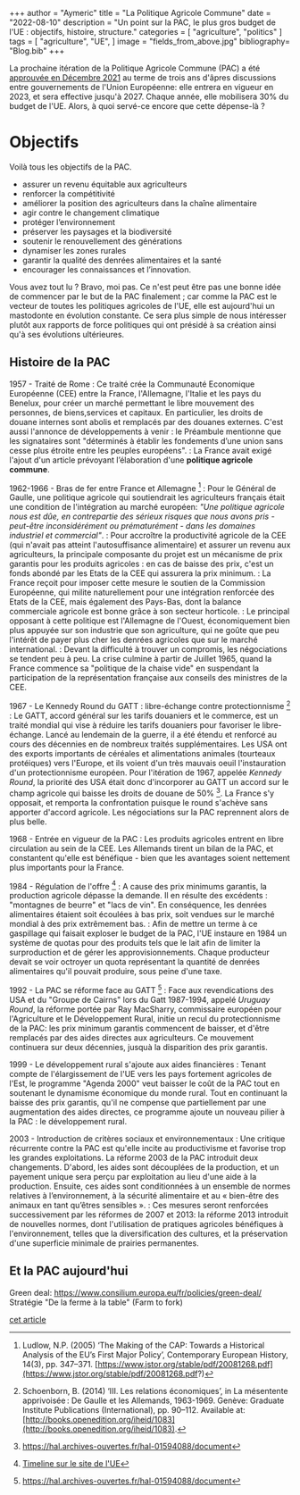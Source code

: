 +++
author = "Aymeric"
title = "La Politique Agricole Commune"
date = "2022-08-10"
description = "Un point sur la PAC, le plus gros budget de l'UE : objectifs, histoire, structure."
categories = [
    "agriculture",
    "politics"
]
tags = [
    "agriculture",
    "UE",
]
image = "fields_from_above.jpg"
bibliography= "Blog.bib"
+++

La prochaine itération de la Politique Agricole Commune (PAC) a été [approuvée en Décembre 2021](https://www.consilium.europa.eu/en/policies/cap-introduction/cap-future-2020-common-agricultural-policy-2023-2027/) au terme de trois ans d'âpres discussions entre gouvernements de l'Union Européenne: elle entrera en vigueur en 2023, et sera effective jusqu'à 2027. Chaque année, elle mobilisera 30% du budget de l'UE. Alors, à quoi servé-ce encore que cette dépense-là ?

# Objectifs

Voilà tous les objectifs de la PAC.
  -  assurer un revenu équitable aux agriculteurs
  -  renforcer la compétitivité
  -  améliorer la position des agriculteurs dans la chaîne alimentaire
  -  agir contre le changement climatique
  -  protéger l’environnement
  -  préserver les paysages et la biodiversité
  -  soutenir le renouvellement des générations
  -  dynamiser les zones rurales
  -  garantir la qualité des denrées alimentaires et la santé
  -  encourager les connaissances et l’innovation.

Vous avez tout lu ? Bravo, moi pas. Ce n'est peut être pas une bonne idée de commencer par le but de la PAC finalement ; car comme la PAC est le vecteur de toutes les politiques agricoles de l'UE, elle est aujourd'hui un mastodonte en évolution constante. Ce sera plus simple de nous intéresser plutôt aux rapports de force politiques qui ont présidé à sa création ainsi qu'à ses évolutions ultérieures.

## Histoire de la PAC

1957 - Traité de Rome
: Ce traité crée la Communauté Economique Européenne (CEE) entre la France, l'Allemagne, l'Italie et les pays du Benelux, pour créer un marché permettant le libre mouvement des personnes, de biens,services et capitaux. En particulier, les droits de douane internes sont abolis et remplacés par des douanes externes. C'est aussi l'annonce de développements à venir : le Préambule mentionne que les signataires sont "déterminés à établir les fondements d’une union sans cesse plus étroite entre les peuples européens".
: La France avait exigé l'ajout d'un article prévoyant l’élaboration d'une **politique agricole commune**.

1962-1966 - Bras de fer entre France et Allemagne [^ludlow]
: Pour le Général de Gaulle, une politique agricole qui soutiendrait les agriculteurs français était une condition de l'intégration au marché européen: _"Une politique agricole nous est dûe, en contrepartie des sérieux risques que nous avons pris - peut-être inconsidérément ou prématurément - dans les domaines industriel et commercial"_.
: Pour accroître la productivité agricole de la CEE (qui n'avait pas atteint l'autosuffisance alimentaire) et assurer un revenu aux agriculteurs, la principale composante du projet est un mécanisme de prix garantis pour les produits agricoles : en cas de baisse des prix, c'est un fonds abondé par les Etats de la CEE qui assurera la prix minimum.
: La France reçoit pour imposer cette mesure le soutien de la Commission Européenne, qui milite naturellement pour une intégration renforcée des Etats de la CEE, mais également des Pays-Bas, dont la balance commerciale agricole est bonne grâce à son secteur horticole.
: Le principal opposant à cette politique est l'Allemagne de l'Ouest, économiquement bien plus appuyée sur son industrie que son agriculture, qui ne goûte que peu l'intérêt de payer plus cher les denrées agricoles que sur le marché international. 
: Devant la difficulté à trouver un compromis, les négociations se tendent peu à peu. La crise culmine à partir de Juillet 1965, quand la France commence sa "politique de la chaise vide" en suspendant la participation de la représentation française aux conseils des ministres de la CEE.

1967 - Le Kennedy Round du GATT : libre-échange contre protectionnisme [^sciences_po]
: Le GATT, accord général sur les tarifs douaniers et le commerce, est un traité mondial qui vise à réduire les tarifs douaniers pour favoriser le libre-échange. Lancé au lendemain de la guerre, il a été étendu et renforcé au cours des décennies en de nombreux traités supplémentaires. Les USA ont des exports importants de céréales et alimentations animales (tourteaux protéiques) vers l'Europe, et ils voient d'un très mauvais oeuil l'instauration d'un protectionnisme européen. Pour l'itération de 1967, appelée _Kennedy Round_, la priorité des USA était donc d'incorporer au GATT un accord sur le champ agricole qui baisse les droits de douane de 50% [^guyomard]. La France s'y opposait, et remporta la confrontation puisque le round s'achève sans apporter d'accord agricole. Les négociations sur la PAC reprennent alors de plus belle.

1968 - Entrée en vigueur de la PAC
: Les produits agricoles entrent en libre circulation au sein de la CEE. Les Allemands tirent un bilan de la PAC, et constantent qu'elle est bénéfique - bien que les avantages soient nettement plus importants pour la France.

1984 - Régulation de l'offre [^4]
: A cause des prix minimums garantis, la production agricole dépasse la demande. Il en résulte des excédents : "montagnes de beurre" et "lacs de vin". En conséquence, les denrées alimentaires étaient soit écoulées à bas prix, soit vendues sur le marché mondial à des prix extrêmement bas.
: Afin de mettre un terme à ce gaspillage qui faisait exploser le budget de la PAC, l'UE instaure en 1984 un système de quotas pour des produits tels que le lait afin de limiter la surproduction et de gérer les approvisionnements. Chaque producteur devait se voir octroyer un quota représentant la quantité de denrées alimentaires qu'il pouvait produire, sous peine d'une taxe.

1992 - La PAC se réforme face au GATT [^guyomard]
: Face aux revendications des USA et du "Groupe de Cairns" lors du Gatt 1987-1994, appelé _Uruguay Round_, la réforme portée par Ray MacSharry, commissaire européen pour l'Agriculture et le Développement Rural, initie un recul du protectionnisme de la PAC: les prix minimum garantis commencent de baisser, et d'être remplacés par des aides directes aux agriculteurs. Ce mouvement continuera sur deux décennies, jusquà la disparition des prix garantis.

1999 - Le développement rural s'ajoute aux aides financières
: Tenant compte de l'élargissement de l'UE vers les pays fortement agricoles de l'Est, le programme "Agenda 2000" veut baisser le coût de la PAC tout en soutenant le dynamisme économique du monde rural. Tout en continuant la baisse des prix garantis, qu'il ne compense que partiellement par une augmentation des aides directes, ce programme ajoute un nouveau pilier à la PAC : le développement rural.

2003 - Introduction de critères sociaux et environnementaux
: Une critique récurrente contre la PAC est qu'elle incite au productivisme et favorise trop les grandes exploitations. La réforme 2003 de la PAC introduit deux changements. D'abord, les aides sont découplées de la production, et un payement unique sera perçu par exploitation au lieu d'une aide à la production. Ensuite, ces aides sont conditionnées à un ensemble de normes relatives à l’environnement, à la sécurité alimentaire et au « bien-être des animaux en tant qu’êtres sensibles ».
: Ces mesures seront renforcées successivement par les réformes de 2007 et 2013: la réforme 2013 introduit de nouvelles normes, dont l'utilisation de pratiques agricoles bénéfiques à l'environnement, telles que la diversification des cultures, et la préservation d'une superficie minimale de prairies permanentes.

## Et la PAC aujourd'hui

Green deal: https://www.consilium.europa.eu/fr/policies/green-deal/
Stratégie "De la ferme à la table" (Farm to fork)



[^ludlow]: Ludlow, N.P. (2005) ‘The Making of the CAP: Towards a Historical Analysis of the EU’s First Major Policy’, Contemporary European History, 14(3), pp. 347–371.
[https://www.jstor.org/stable/pdf/20081268.pdf](https://www.jstor.org/stable/pdf/20081268.pdf?)

[^sciences_po]: Schoenborn, B. (2014) ‘III. Les relations économiques’, in La mésentente apprivoisée : De Gaulle et les Allemands, 1963-1969. Genève: Graduate Institute Publications (International), pp. 90–112. Available at: [http://books.openedition.org/iheid/1083](http://books.openedition.org/iheid/1083).

[^guyomard]: https://hal.archives-ouvertes.fr/hal-01594088/document


[^4]: [Timeline sur le site de l'UE](https://www.consilium.europa.eu/fr/policies/cap-introduction/timeline-history/)


[cet article](https://wikiagri.fr/articles/il-y-a-50-ans-aujourdhui-sicco-mansholt-voulait-agrandir-les-petites-exploitations-agricoles-en-europe/19571)



